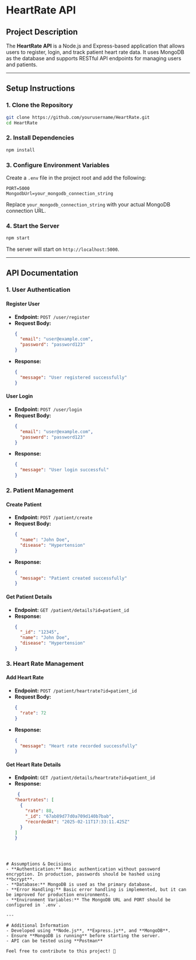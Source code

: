 # HeartRate API

## Project Description
The **HeartRate API** is a Node.js and Express-based application that allows users to register, login, and track patient heart rate data. It uses MongoDB as the database and supports RESTful API endpoints for managing users and patients.

---

## Setup Instructions
### 1. Clone the Repository
```bash
git clone https://github.com/yourusername/HeartRate.git
cd HeartRate
```

### 2. Install Dependencies
```bash
npm install
```

### 3. Configure Environment Variables
Create a `.env` file in the project root and add the following:
```env
PORT=5000
MongodbUrl=your_mongodb_connection_string
```
Replace `your_mongodb_connection_string` with your actual MongoDB connection URL.

### 4. Start the Server
```bash
npm start
```
The server will start on `http://localhost:5000`.

---

## API Documentation
### **1. User Authentication**
#### **Register User**
- **Endpoint:** `POST /user/register`
- **Request Body:**
  ```json
  {
    "email": "user@example.com",
    "password": "password123"
  }
  ```
- **Response:**
  ```json
  {
    "message": "User registered successfully"
  }
  ```

#### **User Login**
- **Endpoint:** `POST /user/login`
- **Request Body:**
  ```json
  {
    "email": "user@example.com",
    "password": "password123"
  }
  ```
- **Response:**
  ```json
  {
    "message": "User login successful"
  }
  ```

### **2. Patient Management**
#### **Create Patient**
- **Endpoint:** `POST /patient/create`
- **Request Body:**
  ```json
  {
    "name": "John Doe",
    "disease": "Hypertension"
  }
  ```
- **Response:**
  ```json
  {
    "message": "Patient created successfully"
  }
  ```

#### **Get Patient Details**
- **Endpoint:** `GET /patient/details?id=patient_id`
- **Response:**
  ```json
  {
    "_id": "12345",
    "name": "John Doe",
    "disease": "Hypertension"
  }
  ```

### **3. Heart Rate Management**
#### **Add Heart Rate**
- **Endpoint:** `POST /patient/heartrate?id=patient_id`
- **Request Body:**
  ```json
  {
    "rate": 72
  }
  ```
- **Response:**
  ```json
  {
    "message": "Heart rate recorded successfully"
  }
  ```

#### **Get Heart Rate Details**
- **Endpoint:** `GET /patient/details/heartrate?id=patient_id`
- **Response:**
  ```json
   {
  "heartrates": [
    {
      "rate": 88,
      "_id": "67ab89d77d0a709d140b7bab",
      "recordedAt": "2025-02-11T17:33:11.425Z"
    }
  ]
  }
```



# Assumptions & Decisions
- **Authentication:** Basic authentication without password encryption. In production, passwords should be hashed using **bcrypt**.
- **Database:** MongoDB is used as the primary database.
- **Error Handling:** Basic error handling is implemented, but it can be improved for production environments.
- **Environment Variables:** The MongoDB URL and PORT should be configured in `.env`.

---

# Additional Information
- Developed using **Node.js**, **Express.js**, and **MongoDB**.
- Ensure **MongoDB is running** before starting the server.
- API can be tested using **Postman**

Feel free to contribute to this project! 🚀


